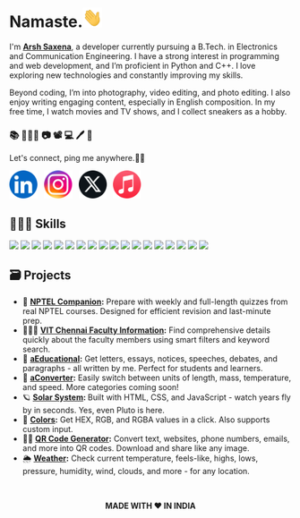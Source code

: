 <h1>Namaste.<img src="https://raw.githubusercontent.com/ABSphreak/ABSphreak/master/gifs/Hi.gif" height="35px" width="35px"/></h1>

I'm <a href="https://www.arshsaxena.in/" target="_blank"><b>Arsh Saxena</b></a>, a developer currently pursuing a B.Tech. in Electronics and Communication Engineering. I have a strong interest in programming and web development, and I’m proficient in Python and C++. I love exploring new technologies and constantly improving my skills.

Beyond coding, I’m into photography, video editing, and photo editing. I also enjoy writing engaging content, especially in English composition. In my free time, I watch movies and TV shows, and I collect sneakers as a hobby.

<h3>📚 👨🏻‍💻 📷 📽 💻 🖊️ 👟</h3>

Let's connect, ping me anywhere.🤘🏻

<p>
    <a href="https://www.linkedin.com/in/arshsaxena/" target="_blank"><img src="https://raw.githubusercontent.com/arshsaxena/arshsaxena/main/icons/linkedin.png" height="50" width="50"></a>&nbsp;&nbsp;
    <a href="https://instagram.com/arsh.saxena02" target="_blank"><img src="https://raw.githubusercontent.com/arshsaxena/arshsaxena/main/icons/instagram.png" height="50" width="50"></a>&nbsp;&nbsp;
    <a href="https://www.twitter.com/arshsaxena02" target="_blank"><img src="https://raw.githubusercontent.com/arshsaxena/arshsaxena/main/icons/x.png" height="50" width="50"></a>&nbsp;&nbsp;
    <a href="https://music.apple.com/in/playlist/arshs-favourites/pl.u-yZyVWPrCd3zXWGe" target="_blank"><img src="https://raw.githubusercontent.com/arshsaxena/arshsaxena/main/icons/apple-music.png"  height="50" width="50"></a>
</p>

<h2>👨🏻‍💻 Skills</h2>
<p>
    <img src="https://img.shields.io/badge/c++-%2300599C.svg?style=for-the-badge&logo=c%2B%2B&logoColor=white">
    <img src="https://img.shields.io/badge/python-3670A0?style=for-the-badge&logo=python&logoColor=ffdd54">
    <img src="https://img.shields.io/badge/Next.JS-black?style=for-the-badge&logo=next.js&logoColor=white">
    <img src="https://img.shields.io/badge/tailwindcss-%2338B2AC.svg?style=for-the-badge&logo=tailwind-css&logoColor=white">
    <img src="https://img.shields.io/badge/javascript-%23323330.svg?style=for-the-badge&logo=javascript&logoColor=%23F7DF1E">
    <img src="https://img.shields.io/badge/java-%23ED8B00.svg?style=for-the-badge&logo=openjdk&logoColor=white">
    <img src="https://img.shields.io/badge/react-%2320232a.svg?style=for-the-badge&logo=react&logoColor=%2361DAFB">
    <img src="https://img.shields.io/badge/vercel-%23000000.svg?style=for-the-badge&logo=vercel&logoColor=white">
    <img src="https://img.shields.io/badge/html-%23E34F26.svg?style=for-the-badge&logo=html5&logoColor=white">
    <img src="https://img.shields.io/badge/css-%233670A0.svg?style=for-the-badge&logo=css3&logoColor=white">
    <img src="https://img.shields.io/badge/flask-%23000.svg?style=for-the-badge&logo=flask&logoColor=white">
    <img src="https://img.shields.io/badge/jquery-%230769AD.svg?style=for-the-badge&logo=jquery&logoColor=white">
    <img src="https://img.shields.io/badge/bootstrap-%238511FA.svg?style=for-the-badge&logo=bootstrap&logoColor=white">
    <img src="https://img.shields.io/badge/pygame-234ea94b.svg?style=for-the-badge&logo=python&logoColor=ffffff">
    <img src="https://img.shields.io/badge/php-%23777BB4.svg?style=for-the-badge&logo=php&logoColor=white">
    <img src="https://img.shields.io/badge/mysql-4479A1.svg?style=for-the-badge&logo=mysql&logoColor=white">
    <img src="https://img.shields.io/badge/markdown-%23000000.svg?style=for-the-badge&logo=markdown&logoColor=white">
    <img src="https://img.shields.io/badge/git-fc6d26?style=for-the-badge&logo=git&logoColor=white">
</p>

<h2>🗃️ Projects</h2>
<p>
    <ul>
         <li>
            📝 <a href="https://nptelcompanion.arshsaxena.in"><b>NPTEL Companion</a>:</b> Prepare with weekly and full-length quizzes from real NPTEL courses. Designed for efficient revision and last-minute prep.
        </li>
         <li>
            👨🏻‍🏫 <a href="https://vitcfacultyinfo.arshsaxena.in"><b>VIT Chennai Faculty Information</a>:</b> Find comprehensive details quickly about the faculty members using smart filters and keyword search.
        </li>
        <li>
            📖 <a href="https://education.arshsaxena.in"><b>aEducational</a>:</b> Get letters, essays, notices, speeches, debates, and paragraphs - all written by me. Perfect for students and learners.
        </li>
        <li>
            🔄 <a href="https://converter.arshsaxena.in"><b>aConverter</a>:</b> Easily switch between units of length, mass, temperature, and speed. More categories coming soon!
        </li>
        <li>
            🪐 <a href="https://solarsystem.arshsaxena.in"><b>Solar System</a>: </b>Built with HTML, CSS, and JavaScript - watch years fly by in seconds. Yes, even Pluto is here.
        </li>
        <li>
            🎨 <a href="https://colors.arshsaxena.in"><b>Colors</a>:</b> Get HEX, RGB, and RGBA values in a click. Also supports custom input.
        </li>
        <li>
            🤳🏻 <a href="https://qr.arshsaxena.in"><b>QR Code Generator</a>:</b> Convert text, websites, phone numbers, emails, and more into QR codes. Download and share like any image.
        </li>
        <li>
            🌦️ <a href="https://weather.arshsaxena.in"><b>Weather</a>:</b> Check current temperature, feels-like, highs, lows, pressure, humidity, wind, clouds, and more - for any location.
        </li>
    </ul>
</p>

<br>

<p align="center">
    <b>MADE WITH ❤️ IN INDIA</b>
</p>
